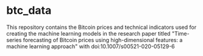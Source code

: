# btc_data
This repository contains the Bitcoin prices and technical indicators used for creating the machine learning models in the research paper titled "Time-series forecasting of Bitcoin prices using high-dimensional features: a machine learning approach" with doi:10.1007/s00521-020-05129-6
